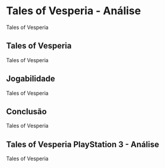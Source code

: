 ---
---

# Tales of Vesperia - Análise

Tales of Vesperia

## Tales of Vesperia

Tales of Vesperia

## Jogabilidade

Tales of Vesperia

## Conclusão

Tales of Vesperia

## Tales of Vesperia PlayStation 3 - Análise

Tales of Vesperia
